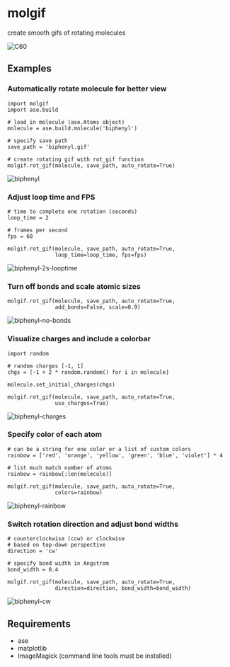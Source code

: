 # molgif

create smooth gifs of rotating molecules

![C60](gifs/C60.gif)

## Examples

### Automatically rotate molecule for better view

    import molgif
    import ase.build

    # load in molecule (ase.Atoms object)
    molecule = ase.build.molecule('biphenyl')

    # specify save path
    save_path = 'biphenyl.gif'

    # create rotating gif with rot_gif function
    molgif.rot_gif(molecule, save_path, auto_rotate=True)

![biphenyl](gifs/biphenyl.gif)

### Adjust loop time and FPS

    # time to complete one rotation (seconds)
    loop_time = 2

    # frames per second
    fps = 60

    molgif.rot_gif(molecule, save_path, auto_rotate=True,
                   loop_time=loop_time, fps=fps)

![biphenyl-2s-looptime](gifs/biphenyl-2s-looptime.gif)

### Turn off bonds and scale atomic sizes

    molgif.rot_gif(molecule, save_path, auto_rotate=True,
                   add_bonds=False, scale=0.9)

![biphenyl-no-bonds](gifs/biphenyl-no-bonds.gif)

### Visualize charges and include a colorbar

    import random

    # random charges [-1, 1]
    chgs = [-1 + 2 * random.random() for i in molecule]

    molecule.set_initial_charges(chgs)

    molgif.rot_gif(molecule, save_path, auto_rotate=True,
                   use_charges=True)

![biphenyl-charges](gifs/biphenyl-charges.gif)

### Specify color of each atom

    # can be a string for one color or a list of custom colors
    rainbow = ['red', 'orange', 'yellow', 'green', 'blue', 'violet'] * 4

    # list much match number of atoms
    rainbow = rainbow[:len(molecule)]

    molgif.rot_gif(molecule, save_path, auto_rotate=True,
                   colors=rainbow)

![biphenyl-rainbow](gifs/biphenyl-rainbow.gif)

### Switch rotation direction and adjust bond widths

    # counterclockwise (ccw) or clockwise
    # based on top-down perspective
    direction = 'cw'

    # specify bond width in Angstrom
    bond_width = 0.4

    molgif.rot_gif(molecule, save_path, auto_rotate=True,
                   direction=direction, bond_width=bond_width)

![biphenyl-cw](gifs/biphenyl-cw.gif)

## Requirements

- ase
- matplotlib
- ImageMagick (command line tools must be installed)
